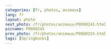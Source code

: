 ```yaml
---
categories: [fr, photos, animaux]
lang: fr
layout: photo
next_photo: /fr/photos/animaux/P0000243.html
picname: P0000245
prev_photo: /fr/photos/animaux/P0000254.html
tags: [Springbocks]
---
```

